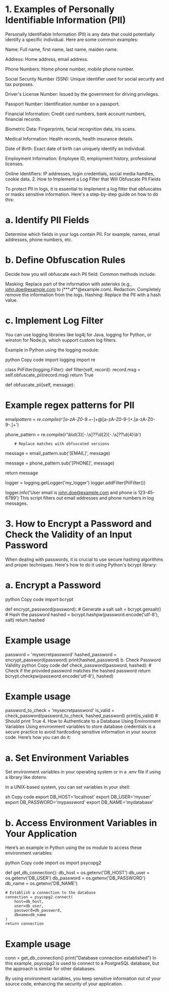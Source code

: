 # 1. Examples of Personally Identifiable Information (PII)

Personally Identifiable Information (PII) is any data that could potentially identify a specific individual. Here are some common examples:

Name: Full name, first name, last name, maiden name.

Address: Home address, email address.

Phone Numbers: Home phone number, mobile phone number.

Social Security Number (SSN): Unique identifier used for social security and tax purposes.

Driver's License Number: Issued by the government for driving privileges.

Passport Number: Identification number on a passport.

Financial Information: Credit card numbers, bank account numbers, financial records.

Biometric Data: Fingerprints, facial recognition data, iris scans.

Medical Information: Health records, health insurance details.

Date of Birth: Exact date of birth can uniquely identify an individual.

Employment Information: Employee ID, employment history, professional licenses.

Online Identifiers: IP addresses, login credentials, social media handles, cookie data. 2. How to Implement a Log Filter that Will Obfuscate PII Fields

To protect PII in logs, it is essential to implement a log filter that obfuscates or masks sensitive information. Here's a step-by-step guide on how to do this:

# a. Identify PII Fields

Determine which fields in your logs contain PII. For example, names, email addresses, phone numbers, etc.

# b. Define Obfuscation Rules

Decide how you will obfuscate each PII field. Common methods include:

Masking: Replace part of the information with asterisks (e.g., john.doe@example.com to j**\*.d**@example.com).
Redaction: Completely remove the information from the logs.
Hashing: Replace the PII with a hash value.

# c. Implement Log Filter

You can use logging libraries like log4j for Java, logging for Python, or winston for Node.js, which support custom log filters.

Example in Python using the logging module:

python
Copy code
import logging
import re

class PiiFilter(logging.Filter):
def filter(self, record):
record.msg = self.obfuscate_pii(record.msg)
return True

def obfuscate_pii(self, message):

# Example regex patterns for PII

email*pattern = re.compile(r'[a-zA-Z0-9*.+-]+@[a-zA-Z0-9-]+\.[a-zA-Z0-9-.]+')

phone_pattern = re.compile(r'\b\d{3}[-.\s]??\d{2}[-.\s]??\d{4}\b')

        # Replace matches with obfuscated versions

message = email_pattern.sub('[EMAIL]', message)

message = phone_pattern.sub('[PHONE]', message)

return message

logger = logging.getLogger('my_logger')
logger.addFilter(PiiFilter())

logger.info('User email is john.doe@example.com and phone is 123-45-6789')
This script filters out email addresses and phone numbers in log messages.

# 3. How to Encrypt a Password and Check the Validity of an Input Password

When dealing with passwords, it is crucial to use secure hashing algorithms and proper techniques. Here's how to do it using Python's bcrypt library:

# a. Encrypt a Password

python
Copy code
import bcrypt

def encrypt_password(password): # Generate a salt
salt = bcrypt.gensalt() # Hash the password
hashed = bcrypt.hashpw(password.encode('utf-8'), salt)
return hashed

# Example usage

password = 'mysecretpassword'
hashed_password = encrypt_password(password)
print(hashed_password)
b. Check Password Validity
python
Copy code
def check_password(password, hashed): # Check if the provided password matches the hashed password
return bcrypt.checkpw(password.encode('utf-8'), hashed)

# Example usage

password_to_check = 'mysecretpassword'
is_valid = check_password(password_to_check, hashed_password)
print(is_valid) # Should print True 4. How to Authenticate to a Database Using Environment Variables
Using environment variables to store database credentials is a secure practice to avoid hardcoding sensitive information in your source code. Here’s how you can do it:

# a. Set Environment Variables

Set environment variables in your operating system or in a .env file if using a library like dotenv.

In a UNIX-based system, you can set variables in your shell:

sh
Copy code
export DB_HOST='localhost'
export DB_USER='myuser'
export DB_PASSWORD='mypassword'
export DB_NAME='mydatabase'

# b. Access Environment Variables in Your Application

Here’s an example in Python using the os module to access these environment variables:

python
Copy code
import os
import psycopg2

def get_db_connection():
db_host = os.getenv('DB_HOST')
db_user = os.getenv('DB_USER')
db_password = os.getenv('DB_PASSWORD')
db_name = os.getenv('DB_NAME')

    # Establish a connection to the database
    connection = psycopg2.connect(
        host=db_host,
        user=db_user,
        password=db_password,
        dbname=db_name
    )
    return connection

# Example usage

conn = get_db_connection()
print("Database connection established")
In this example, psycopg2 is used to connect to a PostgreSQL database, but the approach is similar for other databases.

By using environment variables, you keep sensitive information out of your source code, enhancing the security of your application.
